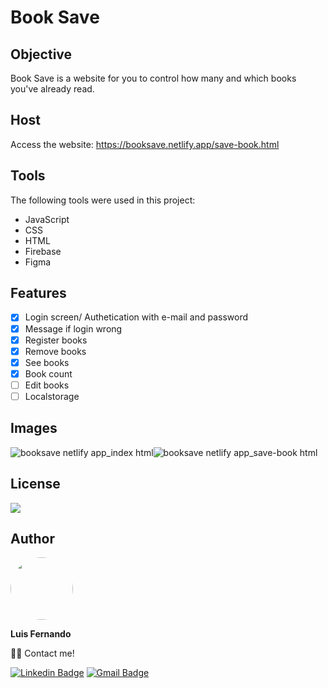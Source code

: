# Book Save

## Objective

Book Save is a website for you to control how many and which books you've already read.

## Host

Access the website: https://booksave.netlify.app/save-book.html
 
## Tools

The following tools were used in this project:

- JavaScript
- CSS
- HTML
- Firebase
- Figma

## Features

- [x] Login screen/ Authetication with e-mail and password
- [x] Message if login wrong
- [x] Register books
- [x] Remove books
- [x] See books
- [x] Book count
- [ ] Edit books
- [ ] Localstorage

## Images

![booksave netlify app_index html](https://user-images.githubusercontent.com/67171626/130332967-0d2c9b8c-3ae8-4aa5-adc3-6da395361779.png)![booksave netlify app_save-book html](https://user-images.githubusercontent.com/67171626/130332974-d39c2c3b-d3e5-4147-96ee-33ef67055c40.png)

## License
<img src="https://img.shields.io/github/license/luisfernandodass/book-save"/>

## Author

 <img style="border-radius: 50%;" src="https://avatars.githubusercontent.com/u/67171626?s=460&u=609fc063322b859752a5675bd4e17657e650a389&v=4" width="100px;" alt=""/>
 
 <b>Luis Fernando</b>
  
👋🏽 Contact me!

[![Linkedin Badge](https://img.shields.io/badge/-Luis-blue?style=flat-square&logo=Linkedin&logoColor=white&link=https://www.linkedin.com/in/luisfernando/)](https://www.linkedin.com/in/luisfernando/) 
[![Gmail Badge](https://img.shields.io/badge/-luisfernandodass@gmail.com-c14438?style=flat-square&logo=Gmail&logoColor=white&link=mailto:luisfernandodass@gmail.com)](mailto:luisfernandodass@gmail.com)
